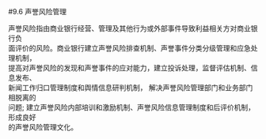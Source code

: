 #9.6 声誉风险管理 
<p>声誉风险指由商业银行经营、管理及其他行为或外部事件导致利益相关方对商业银行负 <br />
      面评价的风险。商业银行建立声誉风险排查机制、声誉事件分类分级管理和应急处理机制， <br />
      提高对声誉风险的发现和声誉事件的应对能力，建立投诉处理，监督评估机制、信息发布、 <br />
      新闻工作归口管理制度和舆情信息研判机制， 解决声誉风险管理部门和业务部门相脱离的 <br />
      问题; 建立声誉风险内部培训和激励机制、声誉风险信息管理制度和后评价机制，形成良好 <br />
    的声誉风险管理文化。</p>